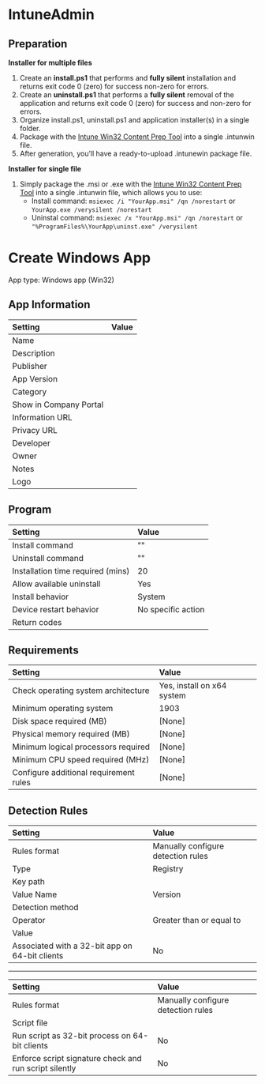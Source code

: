 # IntuneAdmin

## Preparation
**Installer for multiple files**
1. Create an **install.ps1** that performs and **fully silent** installation and returns exit code 0 (zero) for success non-zero for errors.
2. Create an **uninstall.ps1** that performs a **fully silent** removal of the application and returns exit code 0 (zero) for success and non-zero for errors.
3.	Organize install.ps1, uninstall.ps1 and application installer(s) in a single folder.
4. Package with the [Intune Win32 Content Prep Tool](https://github.com/microsoft/Microsoft-Win32-Content-Prep-Tool) into a single .intunwin file.
5. After generation, you’ll have a ready-to-upload .intunewin package file.

**Installer for single file**
1. Simply package the .msi or .exe with the [Intune Win32 Content Prep Tool](https://github.com/microsoft/Microsoft-Win32-Content-Prep-Tool) into a single .intunwin file, which allows you to use:
   - Install command: ```msiexec /i "YourApp.msi" /qn /norestart```
   or ```YourApp.exe /verysilent /norestart```
   - Uninstal command: ```msiexec /x "YourApp.msi" /qn /norestart```
   or ```"%ProgramFiles%\YourApp\uninst.exe" /verysilent```

# Create Windows App
App type: Windows app (Win32)

## App Information
|Setting|Value|
|:---|:---|
|Name	
|Description||
|Publisher||
|App Version||
|Category||
|Show in Company Portal||
|Information URL||
|Privacy URL||
|Developer||
|Owner||
|Notes||
|Logo||


## Program
|Setting|Value|
|:---|:---|
|Install command| ""|	
|Uninstall command| ""|	
|Installation time required (mins)|20|
|Allow available uninstall|Yes|
|Install behavior|System|
|Device restart behavior|No specific action|
|Return codes||	


## Requirements
|Setting|Value|
|:---|:---|
|Check operating system architecture | Yes, install on x64 system |
|Minimum operating system | 1903 |
|Disk space required (MB) | [None] |
|Physical memory required (MB) | [None] |
|Minimum logical processors required | [None] |
|Minimum CPU speed required (MHz) | [None] |
|Configure additional requirement rules | [None] |

## Detection Rules
|Setting|Value|
|:---|:---|
|Rules format|Manually configure detection rules|
|Type|Registry|
|Key path||	
|Value Name|Version|
|Detection method||	
|Operator|Greater than or equal to|
|Value||
|Associated with a 32-bit app on 64-bit clients|No|

---

|Setting|Value|
|:---|:---|
|Rules format|Manually configure detection rules|
|Script file||
|Run script as 32-bit process on 64-bit clients|No|
|Enforce script signature check and run script silently|No|
